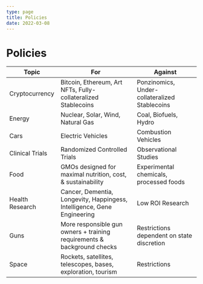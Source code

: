 ```yaml
---
type: page
title: Policies
date: 2022-03-08
---
```


# Policies

| Topic       | For             | Against         |
| ----------- | -----------     | -----------     |
| Cryptocurrency | Bitcoin, Ethereum, Art NFTs, Fully-collateralized Stablecoins | Ponzinomics, Under-collateralized Stablecoins |
| Energy | Nuclear, Solar, Wind, Natural Gas | Coal, Biofuels, Hydro |
| Cars   | Electric Vehicles    | Combustion Vehicles   |
| Clinical Trials | Randomized Controlled Trials | Observational Studies |
| Food | GMOs designed for maximal nutrition, cost, & sustainability | Experimental chemicals, processed foods |
| Health Research | Cancer, Dementia, Longevity, Happingess, Intelligence, Gene Engineering | Low ROI Research |
| Guns | More responsible gun owners + training requirements & background checks | Restrictions dependent on state discretion |
| Space | Rockets, satellites, telescopes, bases, exploration, tourism | Restrictions |
